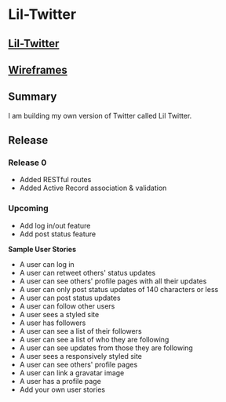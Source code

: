 # Lil-Twitter
## [Lil-Twitter](https://lil-twitter.herokuapp.com/)

## [Wireframes](https://moqups.com/danielkelley/WuE7mQUB/p:a045b14a5)

## Summary

I am building my own version
of Twitter called Lil Twitter.

## Release
### Release 0

* Added RESTful routes
* Added Active Record association & validation

### Upcoming

* Add log in/out feature
* Add post status feature

**Sample User Stories**
* A user can log in
* A user can retweet others' status updates
* A user can see others' profile pages with all their updates
* A user can only post status updates of 140 characters or less
* A user can post status updates
* A user can follow other users
* A user sees a styled site
* A user has followers
* A user can see a list of their followers
* A user can see a list of who they are following
* A user can see updates from those they are following
* A user sees a responsively styled site
* A user can see others' profile pages
* A user can link a gravatar image
* A user has a profile page
* Add your own user stories

